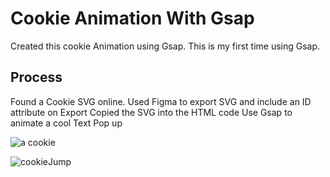 # Cookie Animation With Gsap
Created this cookie Animation using Gsap. This is my first time using Gsap.  


## Process  


Found a Cookie SVG online. 
Used Figma to export SVG and include an ID attribute on Export
Copied the SVG into the HTML code 
Use Gsap to animate a cool Text Pop up


![a cookie](https://github.com/Johnsonj91/CookieAnimation/blob/master/cookie.PNG)



![cookieJump](https://user-images.githubusercontent.com/77517159/158499970-49c749e3-8fb0-40c3-bcd8-8079ff03e806.gif)
